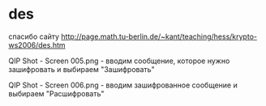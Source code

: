# des
спасибо сайту http://page.math.tu-berlin.de/~kant/teaching/hess/krypto-ws2006/des.htm

QIP Shot - Screen 005.png - вводим сообщение, которое нужно зашифровать и выбираем "Зашифровать"

QIP Shot - Screen 006.png - вводим зашифрованное сообщение и выбираем "Расшифровать"
